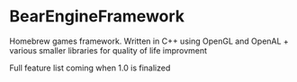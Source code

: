# BearEngineFramework

Homebrew games framework.
Written in C++ using OpenGL and OpenAL + various smaller libraries for quality of life improvment 

Full feature list coming when 1.0 is finalized 
